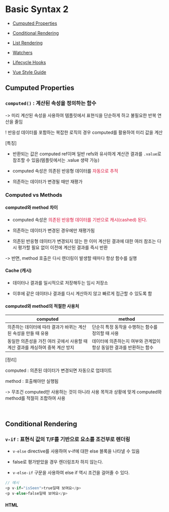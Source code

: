 # Basic Syntax 2

- [Cumputed Properties](#Cumputed-Properties)

- [Conditional Rendering](#Conditional-Rendering)

- [List Rendering](#List-Rendering)

- [Watchers](#Watchers)

- [Lifecycle Hooks](#Lifecycle-Hooks)

- [Vue Style Guide](#Vue-Style-Guide)

## Cumputed Properties

### `computed()` : 계산된 속성을 정의하는 함수

-> 미리 계산된 속성을 사용하여 템플릿에서 표현식을 단순하게 하고 불필요한 반복 연산을 줄임

! 반응성 데이터를 포함하는 복잡한 로직의 경우 computed를 활용하여 미리 값을 계산

[특징]

- 반환되는 값은 computed ref이며 일반 refs와 유사하게 계산관 결과를 `.value`로 참조할 수 있음(템플릿에서는 .value 생략 가능)

- computed 속성은 의존된 반응형 데이터를 <span style='color:crimson;'>자동으로 추적</span>

- 의존하는 데이터가 변경될 때만 재평가

### Computed vs Methods

#### computed와 method 차이

- computed 속성은 <span style='color:crimson;'>의존된 반응형 데이터를 기반으로 캐시(cashed) 된다.</span>

- 의존하는 데이터가 변경된 경우에만 재평가됨

- 의존된 반응형 데이터가 변경되지 않는 한 이미 계산된 결과에 대한 여러 참조는 다시 평가할 필요 없이 이전에 계산된 결과를 즉시 반환

-> 반면, method 호출은 다시 렌더링이 발생할 때마다 항상 함수를 실행

#### Cache (캐시)

- 데이터나 결과를 일시적으로 저장해두는 임시 저장소

- 이후에 같은 데이터나 결과를 다시 계산하지 않고 빠르게 접근할 수 있도록 함

#### computed와 method의 적절한 사용처

|computed|method|
|---|---|
|의존하는 데이터에 따라 결과가 바뀌는 계산된 속성을 만들 때 유용|단순히 특정 동작을 수행하는 함수를 정의할 때 사용|
|동일한 의존성을 가진 여러 곳에서 사용할 때 계산 결과를 캐싱하여 중복 계산 방지|데이터에 의존하는지 여부와 관계없이 항상 동일한 결과를 반환하는 함수|

[정리]

computed : 의존된 데이터가 변경되면 자동으로 업데이트

method : 호출해야만 실행됨

-> 무조건 computed만 사용하는 것이 아니라 사용 목적과 상황에 맞게 computed와 method를 적절히 조합하여 사용

<br>

## Conditional Rendering

### `v-if` : 표현식 값의 T/F를 기반으로 요소를 조건부로 렌더링

- `v-else` directive를 사용하여 v-if에 대한 else 블록을 나타낼 수 있음

- false로 평가받았을 경우 렌더링조차 하지 않는다.

- `v-else-if` 구문을 사용하여 else if 역시 조건을 걸어줄 수 있다.

```javascript
// 예시
<p v-if="isSeen">true일때 보여요</p>
<p v-else>false일때 보여요</p>
```

#### HTML <template> element

- 페이지가 로드 될 때 렌더링 되지 않지만 JS를 사용하여 나중에 문서에서 사용할 수 있도록 하는 HTML을 보유하기 위한 메커니즘

- "보이지 않는 wrapper 역할"

### `v-if` vs `v-show`

공통점 : 조건부 렌더링

`v-show` : 표현식 값의 T/F를 기반으로 <U?>요소의 가시성(visibility)을 전환</U>

![Alt text](image.png)

-> 렌더링은 하지만 보여질 지 말 지를 확인한다.

|v-if|v-show|
|---|---|
|초기 조건이 false인 경우 아무 작업도 수행하지 않음|초기 조건에 관계 없이 항상 렌더링|
|토글 비용이 높음|초기 렌더링 비용이 더 높음|

-> <U>무언가를 매우 자주 전환해야 하는 경우에는 `v-show`를, 실행 중에 조건이 변경되지 않는 경우에는 `v-if`를 권장</U>

<br>

## List Rendering

### `v-for` : 소스 데이터를 기반으로 요소 또는 템플릿 블록을 여러 번 렌더링

[v-for 구조]

- `v-for`는 <span style="color: crimson;">alias in expression</span> 형식의 특수 구문을 사용하여 반복되는 현재 요소에 대한 별칭(alias)을 제공

- 같은 렌더링이 반복적으로 수행된다.

```html
<div v-for="item in items">
    {{item.text}}
</div>
```

- 인덱스(객체에서는 키)에 대한 별칭을 지정할 수 있음

```html
<div v-for="(item, index) in items"></div>
<div v-for="value in object"></div>
<div v-for="(value, key) in object"></div>
<div v-for="(value, key, index) in object"></div>
```
#### 여러 요소에 대한 `v-for` 적용

- template 요소에 `v-for`를 사용하여 하나 이상의 요소에 대해 반복 렌더링 할 수 있음

```html
<ul>
    <template v-for="item in myArr">
        <li>{{item.name}}</li>
        <li>{{item.age}}</li>
    <hr>
    </template>
</ul>
```
#### 중첩된 `v-for`

- 각 `v-for` 범위는 상위 범위에 접근할 수 있음

```html
<!-- const myInfo = ref([
          { name: 'Alice', age: 20, friends: ['Bella', 'Cathy', 'Dan'] },
          { name: 'Bella', age: 21, friends: ['Alice', 'Cathy'] }
        ]) -->

<ul v-for="item in myInfo">
    <li v-for="friend in item.friends">
        {{friend}}
    </li>
</ul>
```

### `v-for` with key

**<U>반드시 v-for와 key를 함께 사용한다</U>**

: 내부 컴포넌트의 상태를 일관되게 유지

-> 데이터의 예측 가능한 행동을 유지(Vue 내부 동작 관련)

- key는 반드시 각 요소에 대한 고유한 값을 나타낼 수 있는 식별자여야 함

### `v-for` with `v-if`

**<U>동일 요소에 v-for와 v-if를 함께 사용하지 안는다.</U>**

: 동일한 요소에서 v-if가 v-for보다 <U>우선순위가 더 높기 때문</U>

-> v-if 조건은 v-for 범위의 변수에 접근할 수 없음

<br>

## Watchers

### `watch()` : <U>반응형 데이터를 감시</U>하고, 감시하는 데이터가 변경되면 <U>콜백 함수를 호출</U>

[watch 구조]

```javascript
watch(variable, (newValue, oldValue) => {
    //do something
})
```

- variable

    - 감시하는 변수

- newValue

    - 감시하는 변수가 변화된 값
    - 콜백 함수의 첫번째 인자

- oldValue

    - 콜백 함수의 두번째 인자

#### Computed와 Watchers

||Computed|watchers|
|---|---|---|
|공통점|데이터의 변화를 감지하고 처리||
|동작|의존하는 데이터 속성의 계산된 값을 반환|특정 데이터 속성의 변화를 감시하고 작업을 수행|
|사용 목적|템플릿 내에서 사용되는 데이터 연산용|데이터 변경에 따른 특정 작업 처리용|
|사용 예시|연산된 길이, 필터링 된 목록 계산 등|비동기 API 요청, 연관 데이터 업데이트 등|

<span style='color: red;'>!! computed와 watch 모두 의존(감시)하는 원본 데이터를 직접 변경하지 않음 !!</span>

<br>

## Lifecycle Hooks

: Vue 인스턴스의 생애주기 동안 특정 시점에 실행되는 함수

-> 개발자가 특정 단계에서 의도하는 로직이 실행될 수 있도록 함

[예시]

1. Vue 컴포넌트 인스턴스가 초기 렌더링 및 DOM 요소 생성이 완료된 후 특정 로직을 수행하기.

2. 반응형 데이터의 변경으로 인해 컴포넌트의 DOM이 업데이트된 후 특정 로직을 수행하기

